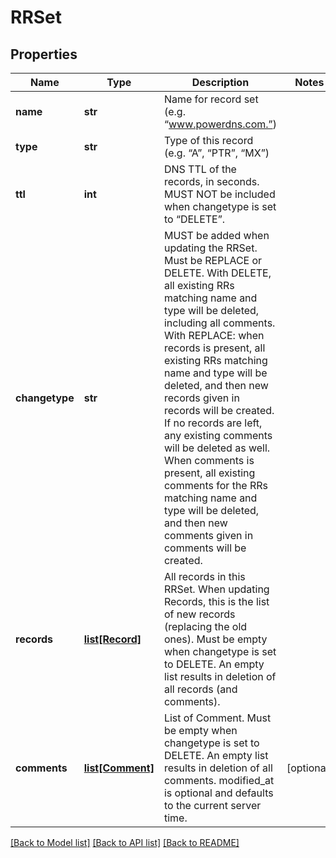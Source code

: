 # RRSet

## Properties
Name | Type | Description | Notes
------------ | ------------- | ------------- | -------------
**name** | **str** | Name for record set (e.g. “www.powerdns.com.”) | 
**type** | **str** | Type of this record (e.g. “A”, “PTR”, “MX”) | 
**ttl** | **int** | DNS TTL of the records, in seconds. MUST NOT be included when changetype is set to “DELETE”. | 
**changetype** | **str** | MUST be added when updating the RRSet. Must be REPLACE or DELETE. With DELETE, all existing RRs matching name and type will be deleted, including all comments. With REPLACE: when records is present, all existing RRs matching name and type will be deleted, and then new records given in records will be created. If no records are left, any existing comments will be deleted as well. When comments is present, all existing comments for the RRs matching name and type will be deleted, and then new comments given in comments will be created. | 
**records** | [**list[Record]**](Record.md) | All records in this RRSet. When updating Records, this is the list of new records (replacing the old ones). Must be empty when changetype is set to DELETE. An empty list results in deletion of all records (and comments). | 
**comments** | [**list[Comment]**](Comment.md) | List of Comment. Must be empty when changetype is set to DELETE. An empty list results in deletion of all comments. modified_at is optional and defaults to the current server time. | [optional] 

[[Back to Model list]](../README.md#documentation-for-models) [[Back to API list]](../README.md#documentation-for-api-endpoints) [[Back to README]](../README.md)

